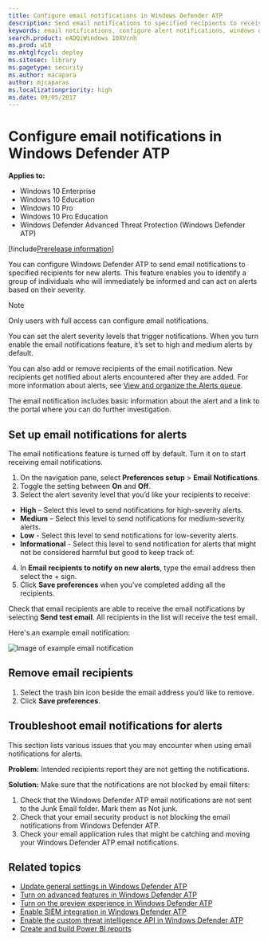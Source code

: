 ```yaml
---
title: Configure email notifications in Windows Defender ATP
description: Send email notifications to specified recipients to receive new alerts based on severity with Windows Defender ATP on Windows 10 Enterprise, Pro, and Education editions.
keywords: email notifications, configure alert notifications, windows defender atp notifications, windows defender atp alerts, windows 10 enterprise, windows 10 education
search.product: eADQiWindows 10XVcnh
ms.prod: w10
ms.mktglfcycl: deploy
ms.sitesec: library
ms.pagetype: security
ms.author: macapara
author: mjcaparas
ms.localizationpriority: high
ms.date: 09/05/2017
---
```


# Configure email notifications in Windows Defender ATP

**Applies to:**

- Windows 10 Enterprise
- Windows 10 Education
- Windows 10 Pro
- Windows 10 Pro Education
- Windows Defender Advanced Threat Protection (Windows Defender ATP)

[!include[Prerelease information](prerelease.md)]

You can configure Windows Defender ATP to send email notifications to specified recipients for new alerts. This feature enables you to identify a group of individuals who will immediately be informed and can act on alerts based on their severity.

> [!NOTE]
> Only users with full access can configure email notifications.

You can set the alert severity levels that trigger notifications. When you turn enable the email notifications feature, it’s set to high and medium alerts by default.

You can also add or remove recipients of the email notification. New recipients get notified about alerts encountered after they are added. For more information about alerts, see [View and organize the Alerts queue](alerts-queue-windows-defender-advanced-threat-protection.md).

The email notification includes basic information about the alert and a link to the portal where you can do further investigation.

## Set up email notifications for alerts
The email notifications feature is turned off by default. Turn it on to start receiving email notifications.

1. On the navigation pane, select **Preferences setup** > **Email Notifications**.
2. Toggle the setting between **On** and **Off**.
3.	Select the alert severity level that you’d like your recipients to receive:
  - **High** – Select this level to send notifications for high-severity alerts.
  - **Medium** – Select this level to send notifications for medium-severity alerts.
  - **Low** - Select this level to send notifications for low-severity alerts.
  - **Informational** - Select this level to send notification for alerts that might not be considered harmful but good to keep track of.
4.	In **Email recipients to notify on new alerts**, type the email address then select the + sign.
5.	Click **Save preferences** when you’ve completed adding all the recipients.

Check that email recipients are able to receive the email notifications by selecting **Send test email**. All recipients in the list will receive the test email.

Here's an example email notification:

![Image of example email notification](images/atp-example-email-notification.png)

## Remove email recipients

1. Select the trash bin icon beside the email address you’d like to remove.
2. Click **Save preferences**.

## Troubleshoot email notifications for alerts
This section lists various issues that you may encounter when using email notifications for alerts.

**Problem:** Intended recipients report they are not getting the notifications.

**Solution:** Make sure that the notifications are not blocked by email filters:

1.	Check that the Windows Defender ATP email notifications are not sent to the Junk Email folder. Mark them as Not junk.
2.	Check that your email security product is not blocking the email notifications from Windows Defender ATP.
3.	Check your email application rules that might be catching and moving your Windows Defender ATP email notifications.

## Related topics
- [Update general settings in Windows Defender ATP](general-settings-windows-defender-advanced-threat-protection.md)
- [Turn on advanced features in Windows Defender ATP](advanced-features-windows-defender-advanced-threat-protection.md)
- [Turn on the preview experience in Windows Defender ATP](preview-settings-windows-defender-advanced-threat-protection.md)
- [Enable SIEM integration in Windows Defender ATP](enable-siem-integration-windows-defender-advanced-threat-protection.md)
- [Enable the custom threat intelligence API in Windows Defender ATP](enable-custom-ti-windows-defender-advanced-threat-protection.md)
- [Create and build Power BI reports](powerbi-reports-windows-defender-advanced-threat-protection.md)